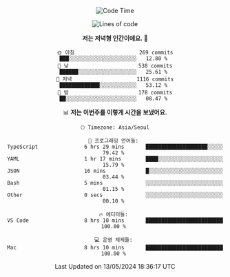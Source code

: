 <div align='center'>
 
<!--START_SECTION:waka-->
![Code Time](http://img.shields.io/badge/Code%20Time-3%2C519%20hrs%2034%20mins-blue)

![Lines of code](https://img.shields.io/badge/%EC%A0%80%EB%8A%94%20%EC%97%AC%ED%83%9C%EA%B9%8C%EC%A7%80%20-1.5%20million%20%EC%A4%84%EC%9D%98%20%EC%BD%94%EB%93%9C%EB%A5%BC%20%EC%9E%91%EC%84%B1%ED%96%88%EC%96%B4%EC%9A%94.-blue)

**저는 저녁형 인간이에요. 🦉** 

```text
🌞 아침                     269 commits         ███░░░░░░░░░░░░░░░░░░░░░░   12.80 % 
🌆 낮　                     538 commits         ██████░░░░░░░░░░░░░░░░░░░   25.61 % 
🌃 저녁                     1116 commits        █████████████░░░░░░░░░░░░   53.12 % 
🌙 밤　                     178 commits         ██░░░░░░░░░░░░░░░░░░░░░░░   08.47 % 
```


📊 **저는 이번주를 이렇게 시간을 보냈어요.** 

```text
🕑︎ Timezone: Asia/Seoul

💬 프로그래밍 언어들: 
TypeScript               6 hrs 29 mins       ████████████████████░░░░░   79.42 % 
YAML                     1 hr 17 mins        ████░░░░░░░░░░░░░░░░░░░░░   15.79 % 
JSON                     16 mins             █░░░░░░░░░░░░░░░░░░░░░░░░   03.44 % 
Bash                     5 mins              ░░░░░░░░░░░░░░░░░░░░░░░░░   01.15 % 
Other                    0 secs              ░░░░░░░░░░░░░░░░░░░░░░░░░   00.10 % 

🔥 에디터들: 
VS Code                  8 hrs 10 mins       █████████████████████████   100.00 % 

💻 운영 체제들: 
Mac                      8 hrs 10 mins       █████████████████████████   100.00 % 
```


 Last Updated on 13/05/2024 18:36:17 UTC
<!--END_SECTION:waka-->
 </div>
<!---
Emewjin/Emewjin is a ✨ special ✨ repository because its `README.md` (this file) appears on your GitHub profile.
You can click the Preview link to take a look at your changes.
--->

